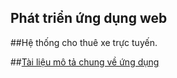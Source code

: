 ﻿## Phát triển ứng dụng web
 
 ##Hệ thống cho thuê xe trực tuyến.

##[Tài liệu mô tả chung về ứng dụng](https://docs.google.com/document/d/1wMjBnJVuxVzujK2nn6sznOTFAGja6iSF0MlnuAg4lCk/edit?usp=sharing)
